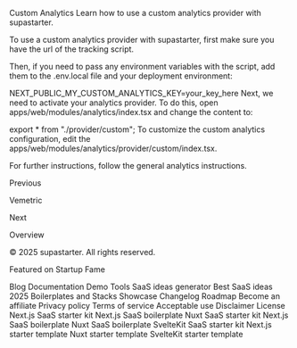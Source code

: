 Custom Analytics
Learn how to use a custom analytics provider with supastarter.

To use a custom analytics provider with supastarter, first make sure you have the url of the tracking script.

Then, if you need to pass any environment variables with the script, add them to the .env.local file and your deployment environment:


NEXT_PUBLIC_MY_CUSTOM_ANALYTICS_KEY=your_key_here
Next, we need to activate your analytics provider. To do this, open apps/web/modules/analytics/index.tsx and change the content to:


export * from "./provider/custom";
To customize the custom analytics configuration, edit the apps/web/modules/analytics/provider/custom/index.tsx.

For further instructions, follow the general analytics instructions.

Previous

Vemetric

Next

Overview

© 2025 supastarter. All rights reserved.

Featured on Startup Fame



Blog
Documentation
Demo
Tools
SaaS ideas generator
Best SaaS ideas 2025
Boilerplates and Stacks
Showcase
Changelog
Roadmap
Become an affiliate
Privacy policy
Terms of service
Acceptable use
Disclaimer
License
Next.js SaaS starter kit
Next.js SaaS boilerplate
Nuxt SaaS starter kit
Next.js SaaS boilerplate
Nuxt SaaS boilerplate
SvelteKit SaaS starter kit
Next.js starter template
Nuxt starter template
SvelteKit starter template

